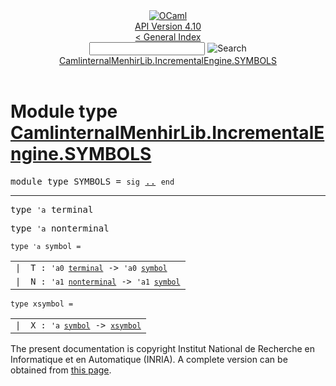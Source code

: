 <!-- ((! set title API !)) ((! set documentation !)) ((! set api !)) ((! set nobreadcrumb !)) -->
<div class="api"><header><nav class="toc brand"><a class="brand" href="https://ocaml.org/"><img src="colour-logo-gray.svg" class="svg" alt="OCaml"></a></nav><nav class="toc"><div class="toc_version"><a href="/docs" id="version-select">API Version 4.10</a></div><a href="index.html">&lt; General Index</a><div class="api_search"><input type="text" name="apisearch" id="api_search" oninput="mySearch(false);" onkeypress="this.oninput();" onclick="this.oninput();" onpaste="this.oninput();">
<img src="search_icon.svg" alt="Search" class="svg" onclick="mySearch(false)"></div>
<div id="search_results"></div><div class="toc_title"><a href="#top">CamlinternalMenhirLib.IncrementalEngine.SYMBOLS</a></div><ul></ul></nav></header>

<h1>Module type <a href="type_CamlinternalMenhirLib.IncrementalEngine.SYMBOLS.html">CamlinternalMenhirLib.IncrementalEngine.SYMBOLS</a></h1>

<pre><span id="MODULETYPESYMBOLS"><span class="keyword">module type</span> SYMBOLS</span> = <code class="code"><span class="keyword">sig</span></code> <a href="CamlinternalMenhirLib.IncrementalEngine.SYMBOLS.html">..</a> <code class="code"><span class="keyword">end</span></code></pre><hr width="100%">

<pre><span id="TYPEterminal"><span class="keyword">type</span> <code class="type">'a</code> terminal</span> </pre>


<pre><span id="TYPEnonterminal"><span class="keyword">type</span> <code class="type">'a</code> nonterminal</span> </pre>


<pre><code><span id="TYPEsymbol"><span class="keyword">type</span> <code class="type">'a</code> symbol</span> = </code></pre><table class="typetable">
<tbody><tr>
<td align="left" valign="top">
<code><span class="keyword">|</span></code></td>
<td align="left" valign="top">
<code><span id="TYPEELTsymbol.T"><span class="constructor">T</span></span> <span class="keyword">:</span> <code class="type">'a0 <a href="CamlinternalMenhirLib.IncrementalEngine.SYMBOLS.html#TYPEterminal">terminal</a></code> <span class="keyword">-&gt;</span> <code class="type">'a0 <a href="CamlinternalMenhirLib.IncrementalEngine.SYMBOLS.html#TYPEsymbol">symbol</a></code></code></td>

</tr>
<tr>
<td align="left" valign="top">
<code><span class="keyword">|</span></code></td>
<td align="left" valign="top">
<code><span id="TYPEELTsymbol.N"><span class="constructor">N</span></span> <span class="keyword">:</span> <code class="type">'a1 <a href="CamlinternalMenhirLib.IncrementalEngine.SYMBOLS.html#TYPEnonterminal">nonterminal</a></code> <span class="keyword">-&gt;</span> <code class="type">'a1 <a href="CamlinternalMenhirLib.IncrementalEngine.SYMBOLS.html#TYPEsymbol">symbol</a></code></code></td>

</tr></tbody></table>



<pre><code><span id="TYPExsymbol"><span class="keyword">type</span> <code class="type"></code>xsymbol</span> = </code></pre><table class="typetable">
<tbody><tr>
<td align="left" valign="top">
<code><span class="keyword">|</span></code></td>
<td align="left" valign="top">
<code><span id="TYPEELTxsymbol.X"><span class="constructor">X</span></span> <span class="keyword">:</span> <code class="type">'a <a href="CamlinternalMenhirLib.IncrementalEngine.SYMBOLS.html#TYPEsymbol">symbol</a></code> <span class="keyword">-&gt;</span> <code class="type"><a href="CamlinternalMenhirLib.IncrementalEngine.SYMBOLS.html#TYPExsymbol">xsymbol</a></code></code></td>

</tr></tbody></table>



<div class="copyright">The present documentation is copyright Institut National de Recherche en Informatique et en Automatique (INRIA). A complete version can be obtained from <a href="http://caml.inria.fr/pub/docs/manual-ocaml/">this page</a>.</div></div>